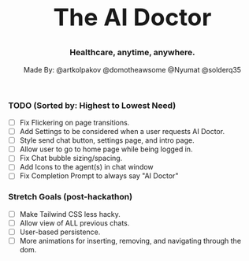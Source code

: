 

<h1 align="center" style="font-size: 3rem;">The AI Doctor</h1>

<h3 align="center">Healthcare, anytime, anywhere.</h3>

<p align="center">Made By: @artkolpakov @domotheawsome @Nyumat @solderq35</p>

<br>

### TODO (Sorted by: Highest to Lowest Need)
- [ ] Fix Flickering on page transitions.
- [ ] Add Settings to be considered when a user requests AI Doctor.
- [ ] Style send chat button, settings page, and intro page.
- [ ] Allow user to go to home page while being logged in.
- [ ] Fix Chat bubble sizing/spacing.
- [ ] Add Icons to the agent(s) in chat window
- [ ] Fix Completion Prompt to always say "AI Doctor"

### Stretch Goals (post-hackathon)
- [ ] Make Tailwind CSS less hacky.
- [ ] Allow view of ALL previous chats.
- [ ] User-based persistence.
- [ ] More animations for inserting, removing, and navigating through the dom.
